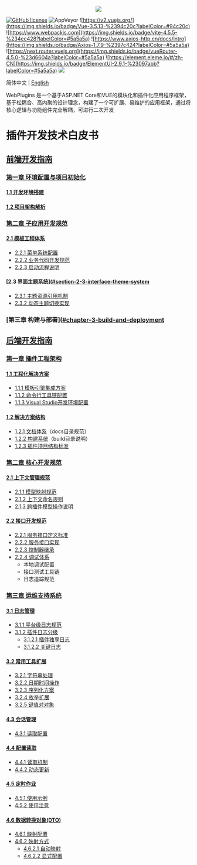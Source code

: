 <p align="center" dir="auto">
  <a href="https://opensource.ganweicloud.com" rel="nofollow">
    <img style="max-width:100%;" src="https://github.com/ganweisoft/WebPlugins/blob/main/src/logo.jpg">
  </a>
</p>

[![GitHub license](https://camo.githubusercontent.com/5eaf3ed8a7e8ccb15c21d967b8635ac79e8b1865da3a5ccf78d2572a3e10738a/68747470733a2f2f696d672e736869656c64732e696f2f6769746875622f6c6963656e73652f646f746e65742f6173706e6574636f72653f636f6c6f723d253233306230267374796c653d666c61742d737175617265)](https://github.com/ganweisoft/WebPlugins/blob/main/LICENSE) ![AppVeyor](https://ci.appveyor.com/api/projects/status/v8gfh6pe2u2laqoa?svg=true) ![https://v2.vuejs.org/](https://img.shields.io/badge/Vue-3.5.13-%2394c20c?labelColor=#94c20c) ![https://www.webpackjs.com](https://img.shields.io/badge/vite-4.5.5-%234ec428?labelColor=#5a5a5a) ![https://www.axios-http.cn/docs/intro](https://img.shields.io/badge/Axios-1.7.9-%2397c424?labelColor=#5a5a5a) ![https://next.router.vuejs.org](https://img.shields.io/badge/vueRouter-4.5.0-%23d6604a?labelColor=#5a5a5a) ![https://element.eleme.io/#/zh-CN](https://img.shields.io/badge/ElementUI-2.9.1-%23097abb?labelColor=#5a5a5a) ![](https://img.shields.io/badge/join-discord-infomational)

简体中文 | [English](README.md)

WebPlugins 是一个基于ASP.NET Core和VUE的模块化和插件化应用程序框架，基于松耦合、高内聚的设计理念，构建了一个可扩展、易维护的应用框架，通过将核心逻辑与功能组件完全解耦，可进行二次开发


# 插件开发技术白皮书

## [前端开发指南](https://github.com/ganweisoft/WebPlugins/wiki/front%E2%80%90end.README.zh%E2%80%90cn)
### [第一章 环境配置与项目初始化](#chapter-1-environment-configuration-and-project-initialization)
#### [1.1 开发环境搭建](https://github.com/ganweisoft/WebPlugins/wiki/front%E2%80%90end%E2%80%90CN#1-%E4%BD%BF%E7%94%A8nvm%E5%AE%89%E8%A3%85)
#### [1.2 项目架构解析](https://github.com/ganweisoft/WebPlugins/wiki/front%E2%80%90end%E2%80%90CN#2-%E9%A1%B9%E7%9B%AE%E7%BB%93%E6%9E%84%E8%AF%B4%E6%98%8E)

### [第二章 子应用开发规范](https://github.com/ganweisoft/WebPlugins/wiki/front%E2%80%90end%E2%80%90CN#2-%E9%A1%B9%E7%9B%AE%E7%BB%93%E6%9E%84%E8%AF%B4%E6%98%8E)
#### [2.1 模板工程体系](https://github.com/ganweisoft/WebPlugins/wiki/front%E2%80%90end%E2%80%90CN#31-%E7%A4%BA%E4%BE%8B%E6%A8%A1%E6%9D%BF%E6%96%87%E4%BB%B6%E7%BB%93%E6%9E%84%E8%AE%BE%E5%A4%87%E8%81%94%E5%8A%A8)
- [2.2.1 菜单系统配置](https://github.com/ganweisoft/WebPlugins/wiki/front%E2%80%90end%E2%80%90CN#32-%E9%85%8D%E7%BD%AE%E8%8F%9C%E5%8D%95)
- [2.2.2 业务代码开发规范](https://github.com/ganweisoft/WebPlugins/wiki/front%E2%80%90end%E2%80%90CN#33-%E4%BB%A3%E7%A0%81%E5%BC%80%E5%8F%91)
- [2.2.3 启动流程说明](https://github.com/ganweisoft/WebPlugins/wiki/front%E2%80%90end%E2%80%90CN#34-%E5%90%AF%E5%8A%A8%E9%A1%B9%E7%9B%AE)

#### [2.3 界面主题系统]([#section-2-3-interface-theme-system](https://github.com/ganweisoft/WebPlugins/wiki/front%E2%80%90end%E2%80%90CN#35-%E4%B8%BB%E9%A2%98%E9%85%8D%E7%BD%AE)
- [2.3.1 主题资源引用机制](https://github.com/ganweisoft/WebPlugins/wiki/front%E2%80%90end%E2%80%90CN#351-%E4%B8%BB%E9%A2%98%E5%BC%95%E7%94%A8)
- [2.3.2 动态主题切换实现](https://github.com/ganweisoft/WebPlugins/wiki/front%E2%80%90end%E2%80%90CN#352-%E4%B8%BB%E9%A2%98%E5%88%87%E6%8D%A2)

### [第三章 构建与部署]([#chapter-3-build-and-deployment](https://github.com/ganweisoft/WebPlugins/wiki/front%E2%80%90end%E2%80%90CN#4-%E5%AD%90%E5%BA%94%E7%94%A8%E6%89%93%E5%8C%85)


## [后端开发指南](https://github.com/ganweisoft/WebPlugins/wiki/back%E2%80%90end.README.zh%E2%80%90cn)
### [第一章 插件工程架构]([#chapter-1-plugin-engineering-architecture](https://github.com/ganweisoft/WebPlugins/wiki/back%E2%80%90end%E2%80%90CN#%E6%8F%92%E4%BB%B6%E5%B7%A5%E7%A8%8B%E6%9E%B6%E6%9E%84))
#### [1.1 工程化解决方案]([#section-1-1-engineering-solutions](https://github.com/ganweisoft/WebPlugins/wiki/back%E2%80%90end%E2%80%90CN#%E5%B7%A5%E7%A8%8B%E5%8C%96%E8%A7%A3%E5%86%B3%E6%96%B9%E6%A1%88))
- [1.1.1 模板引擎集成方案]([#subsection-1-1-1-template-engine-integration-scheme](https://github.com/ganweisoft/WebPlugins/wiki/back%E2%80%90end%E2%80%90CN#%E4%B8%8B%E8%BD%BD%E6%A8%A1%E6%9D%BF%E5%BC%95%E6%93%8E))
- [1.1.2 命令行工具链配置](#subsection-1-1-2-command-line-toolchain-configuration)
- [1.1.3 Visual Studio开发环境配置](#subsection-1-1-3-visual-studio-development-environment-setup)

#### [1.2 解决方案结构](#section-1-2-solution-structure)
- [1.2.1 文档体系]([#subsection-1-2-1-documentation-system](https://github.com/ganweisoft/WebPlugins/wiki/back%E2%80%90end%E2%80%90CN#docs%E8%A7%A3%E5%86%B3%E6%96%B9%E6%A1%88%E6%96%87%E4%BB%B6%E5%A4%B9))（docs目录规范）
- [1.2.2 构建系统]([#subsection-1-2-2-build-system](https://github.com/ganweisoft/WebPlugins/wiki/back%E2%80%90end%E2%80%90CN#build%E8%A7%A3%E5%86%B3%E6%96%B9%E6%A1%88%E6%96%87%E4%BB%B6%E5%A4%B9))（build目录说明）
- [1.2.3 插件项目结构标准]([#subsection-1-2-3-plugin-project-structure-standards](https://github.com/ganweisoft/WebPlugins/wiki/back%E2%80%90end%E2%80%90CN#%E6%8F%92%E4%BB%B6%E9%A1%B9%E7%9B%AE))

### [第二章 核心开发规范]([#chapter-2-core-development-standards](https://github.com/ganweisoft/WebPlugins/wiki/back%E2%80%90end%E2%80%90CN#%E4%B8%8A%E4%B8%8B%E6%96%87%E7%AE%A1%E7%90%86%E8%A7%84%E8%8C%83))
#### [2.1 上下文管理规范]([#section-2-1-context-management-standards](https://github.com/ganweisoft/WebPlugins/wiki/back%E2%80%90end%E2%80%90CN#%E4%B8%8A%E4%B8%8B%E6%96%87%E7%AE%A1%E7%90%86%E8%A7%84%E8%8C%83))
- [2.1.1 模型映射规范]([#subsection-2-1-1-model-mapping-standards](https://github.com/ganweisoft/WebPlugins/wiki/back%E2%80%90end%E2%80%90CN#%E6%A8%A1%E5%9E%8B%E6%98%A0%E5%B0%84%E8%A7%84%E8%8C%83))
- [2.1.2 上下文命名规则]([#subsection-2-1-2-context-naming-conventions](https://github.com/ganweisoft/WebPlugins/wiki/back%E2%80%90end%E2%80%90CN#%E4%B8%8A%E4%B8%8B%E6%96%87%E5%91%BD%E5%90%8D%E8%A7%84%E8%8C%83))
- [2.1.3 跨插件模型操作说明]([#subsection-2-1-3-cross-plugin-interaction-mechanism](https://github.com/ganweisoft/WebPlugins/wiki/back%E2%80%90end%E2%80%90CN#%E8%B7%A8%E6%8F%92%E4%BB%B6%E6%A8%A1%E5%9E%8B%E6%93%8D%E4%BD%9C%E8%AF%B4%E6%98%8E))


#### [2.2 接口开发规范]([#section-2-2-api-development-standards](https://github.com/ganweisoft/WebPlugins/wiki/back%E2%80%90end%E2%80%90CN#%E6%8E%A5%E5%8F%A3%E5%AE%9A%E4%B9%89%E5%8F%8A%E8%B0%83%E7%94%A8))
- [2.2.1 服务接口定义标准]([#subsection-2-2-1-service-interface-definition-standards](https://github.com/ganweisoft/WebPlugins/wiki/back%E2%80%90end%E2%80%90CN#%E6%9C%8D%E5%8A%A1%E6%8E%A5%E5%8F%A3%E5%AE%9A%E4%B9%89))
- [2.2.2 服务接口实现]([#subsection-2-2-2-implementation-class-development-guide](https://github.com/ganweisoft/WebPlugins/wiki/back%E2%80%90end%E2%80%90CN#%E6%9C%8D%E5%8A%A1%E6%8E%A5%E5%8F%A3%E5%AE%9E%E7%8E%B0))
- [2.2.3 控制器继承]([#subsection-2-2-3-controller-inheritance-pattern](https://github.com/ganweisoft/WebPlugins/wiki/back%E2%80%90end%E2%80%90CN#%E6%8E%A7%E5%88%B6%E5%99%A8%E7%BB%A7%E6%89%BF))
- [2.2.4 调试体系]([#subsection-2-2-4-debugging-system](https://github.com/ganweisoft/WebPlugins/wiki/back%E2%80%90end%E2%80%90CN#%E6%9C%AC%E5%9C%B0%E8%B0%83%E8%AF%95%E6%8E%A5%E5%8F%A3))
  - 本地调试配置
  - 接口测试工具链
  - 日志追踪规范

### [第三章 运维支持系统]([#chapter-3-operations-support-system](https://github.com/ganweisoft/WebPlugins/wiki/back%E2%80%90end%E2%80%90CN#%E6%97%A5%E5%BF%97%E7%AE%A1%E7%90%86))
#### [3.1 日志管理]([#section-3-1-log-management](https://github.com/ganweisoft/WebPlugins/wiki/back%E2%80%90end%E2%80%90CN#%E6%97%A5%E5%BF%97%E7%AE%A1%E7%90%86))
- [3.1.1 平台级日志规范]([#subsection-3-1-1-platform-level-log-standards](https://github.com/ganweisoft/WebPlugins/wiki/back%E2%80%90end%E2%80%90CN#%E5%B9%B3%E5%8F%B0%E6%97%A5%E5%BF%97%E8%BE%93%E5%87%BA))
- [3.1.2 插件日志分级]([#subsection-3-1-2-plugin-log-classification](https://github.com/ganweisoft/WebPlugins/wiki/back%E2%80%90end%E2%80%90CN#%E6%8F%92%E4%BB%B6%E6%97%A5%E5%BF%97%E8%BE%93%E5%87%BA))
  - [3.1.2.1 插件独享日志]([#subsubsection-3-1-2-1-plugin-exclusive-logs](https://github.com/ganweisoft/WebPlugins/wiki/back%E2%80%90end%E2%80%90CN#%E6%8F%92%E4%BB%B6%E7%8B%AC%E4%BA%AB%E6%97%A5%E5%BF%97))
  - [3.1.2.2 关键日志]([#subsubsection-3-1-2-2-critical-logs](https://github.com/ganweisoft/WebPlugins/wiki/back%E2%80%90end%E2%80%90CN#%E5%85%B3%E9%94%AE%E6%93%8D%E4%BD%9C%E6%97%A5%E5%BF%97))

#### [3.2 常用工具扩展]([#section-3-2-common-utility-extensions](https://github.com/ganweisoft/WebPlugins/wiki/back%E2%80%90end%E2%80%90CN#%E5%B8%B8%E7%94%A8%E5%B8%AE%E5%8A%A9%E6%89%A9%E5%B1%95))
- [3.2.1 字符串处理]([#subsection-3-2-1-string-processing](https://github.com/ganweisoft/WebPlugins/wiki/back%E2%80%90end%E2%80%90CN#%E5%AD%97%E7%AC%A6%E4%B8%B2%E6%89%A9%E5%B1%95))
- [3.2.2 日期时间操作]([#subsection-3-2-2-date-time-operations](https://github.com/ganweisoft/WebPlugins/wiki/back%E2%80%90end%E2%80%90CN#%E6%97%A5%E6%9C%9F%E6%89%A9%E5%B1%95))
- [3.2.3 序列化方案]([#subsection-3-2-3-serialization-schemes](https://github.com/ganweisoft/WebPlugins/wiki/back%E2%80%90end%E2%80%90CN#%E5%BA%8F%E5%88%97%E5%8C%96%E6%89%A9%E5%B1%95))
- [3.2.4 枚举扩展]([#subsection-3-2-4-enum-enhancements](https://github.com/ganweisoft/WebPlugins/wiki/back%E2%80%90end%E2%80%90CN#%E6%9E%9A%E4%B8%BE%E6%89%A9%E5%B1%95))
- [3.2.5 键值对对象]([#subsection-3-2-5-key-value-container](https://github.com/ganweisoft/WebPlugins/wiki/back%E2%80%90end%E2%80%90CN#%E9%94%AE%E5%80%BC%E5%AF%B9%E5%AF%B9%E8%B1%A1))

#### [4.3 会话管理]([#section-4-3-session-management](https://github.com/ganweisoft/WebPlugins/wiki/back%E2%80%90end%E2%80%90CN#%E4%BC%9A%E8%AF%9D%E4%BF%A1%E6%81%AF))
- [4.3.1 读取配置]([#subsection-4-3-1-context-session-mechanism](https://github.com/ganweisoft/WebPlugins/wiki/back%E2%80%90end%E2%80%90CN#%E8%AF%BB%E5%8F%96%E9%85%8D%E7%BD%AE))

#### [4.4 配置读取](#section-4-4-configuration-reading)
- [4.4.1 读取机制](#subsection-4-4-1-reading-mechanism)
- [4.4.2 动态更新](#subsection-4-4-2-dynamic-updates)

#### [4.5 定时作业]([#section-4-5-scheduled-jobs](https://github.com/ganweisoft/WebPlugins/wiki/back%E2%80%90end%E2%80%90CN#%E5%AE%9A%E6%97%B6%E4%BD%9C%E4%B8%9A))
- [4.5.1 使用示例]([#subsection-4-5-1-usage-examples](https://github.com/ganweisoft/WebPlugins/wiki/back%E2%80%90end%E2%80%90CN#%E4%BD%BF%E7%94%A8%E7%A4%BA%E4%BE%8B))
- [4.5.2 使用注意]([#subsection-4-5-2-usage-notes](https://github.com/ganweisoft/WebPlugins/wiki/back%E2%80%90end%E2%80%90CN#%E4%BD%BF%E7%94%A8%E6%B3%A8%E6%84%8F))

#### [4.6 数据转换对象(DTO)]([#section-4-6-data-transfer-object-dto](https://github.com/ganweisoft/WebPlugins/wiki/back%E2%80%90end%E2%80%90CN#%E6%95%B0%E6%8D%AE%E8%BD%AC%E6%8D%A2%E5%AF%B9%E8%B1%A1dto))
- [4.6.1 映射配置]([#subsection-4-6-1-mapping-configuration](https://github.com/ganweisoft/WebPlugins/wiki/back%E2%80%90end%E2%80%90CN#%E6%98%A0%E5%B0%84%E9%85%8D%E7%BD%AE))
- [4.6.2 映射方式]([#subsection-4-6-2-mapping-methods](https://github.com/ganweisoft/WebPlugins/wiki/back%E2%80%90end%E2%80%90CN#%E6%98%A0%E5%B0%84%E6%96%B9%E5%BC%8F%E4%B8%80))
  - [4.6.2.1 自动映射]([#subsubsection-4-6-2-1-automatic-mapping](https://github.com/ganweisoft/WebPlugins/wiki/back%E2%80%90end%E2%80%90CN#%E6%98%A0%E5%B0%84%E6%96%B9%E5%BC%8F%E4%B8%80))
  - [4.6.2.2 显式配置]([#subsubsection-4-6-2-2-explicit-configuration](https://github.com/ganweisoft/WebPlugins/wiki/back%E2%80%90end%E2%80%90CN#%E6%98%A0%E5%B0%84%E6%96%B9%E5%BC%8F%E4%BA%8C))

